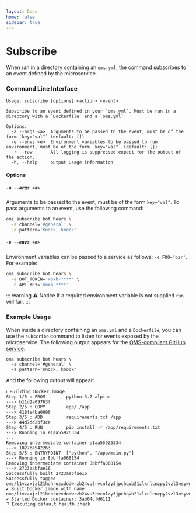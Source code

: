 ```yaml
---
layout: Docs
home: false
sidebar: true
---
```


# Subscribe

When ran in a directory containing an `oms.yml`, the command subscribes to an event defined by the microservice.

### Command Line Interface

```
Usage: subscribe [options] <action> <event>

Subscribe to an event defined in your `oms.yml`. Must be ran in a directory with a `Dockerfile` and a `oms.yml`

Options:
  -a --args <a>  Arguments to be passed to the event, must be of the form `key="val"` (default: [])
  -e --envs <e>  Environment variables to be passed to run environment, must be of the form `key="val"` (default: [])
  -r --raw       All logging is suppressed expect for the output of the action.
  -h, --help     output usage information
```

#### Options

##### `-a --args <a>`

Arguments to be passed to the event, must be of the form `key="val"`. To pass arguments to an event, use the following command:

``` sh
oms subscribe bot hears \
  -a channel='#general' \
  -a pattern='Knock, knock'
```

##### `-e --envs <e>`

Environment variables can be passed to a service as follows: `-e FOO='bar'`. For example:

```sh
oms subscribe bot hears \
  -e BOT_TOKEN='xoxb-****' \
  -e API_KEY='xoxb-****'
```

::: warning &#x26A0; Notice
If a required environment variable is not supplied `run` will fail.
:::

### Example Usage

When inside a directory containing an `oms.yml` and a `Dockerfile`, you can use the `subscribe` command to listen for events exposed by the microservice. The following output appears for the [OMS-compliant GitHub service](https://github.com/oms-services/github):

```
oms subscribe bot hears \
  -a channel='#general' \
  -a pattern='Knock, knock'
```

And the following output will appear:

```
ℹ Building Docker image
Step 1/5 : FROM        python:3.7-alpine
---> b11d2a09763f
Step 2/5 : COPY        app/ /app
---> 418fe4ba0996
Step 3/5 : ADD         requirements.txt /app
---> 44d7dd2bf3ce
Step 4/5 : RUN         pip install -r /app/requirements.txt
---> Running in e1aa55926334
...
Removing intermediate container e1aa55926334
---> 1827ba542263
Step 5/5 : ENTRYPOINT  ["python", "/app/main.py"]
---> Running in 8bbffa068154
Removing intermediate container 8bbffa068154
---> 2723aabfae16
Successfully built 2723aabfae16
Successfully tagged oms/l1vzzxjzl21hdhrozxdodwrzb24vu3rvcnlzy3jpchqvb21zlxnlcnzpy2vzl3nsywnr:latest
✔ Built Docker image with name: oms/l1vzzxjzl21hdhrozxdodwrzb24vu3rvcnlzy3jpchqvb21zlxnlcnzpy2vzl3nsywnr
✔ Started Docker container: 3ab04cfd6111
⠹ Executing default health check
```
